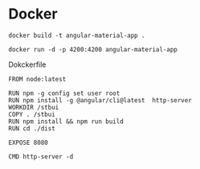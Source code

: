 # Docker

`docker build -t angular-material-app .`

`docker run -d -p 4200:4200 angular-material-app`


Dokckerfile

```
FROM node:latest

RUN npm -g config set user root
RUN npm install -g @angular/cli@latest  http-server
WORKDIR /stbui
COPY . /stbui
RUN npm install && npm run build
RUN cd ./dist

EXPOSE 8080

CMD http-server -d

```
